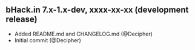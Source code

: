bHack.in 7.x-1.x-dev, xxxx-xx-xx (development release)
--------------------------------------------------------------------------------

* Added README.md and CHANGELOG.md (@Decipher)
* Initial commit (@Decipher)
